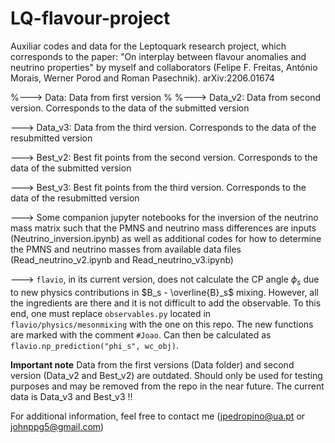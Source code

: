 #  LQ-flavour-project
Auxiliar codes and data for the Leptoquark research project, which corresponds to the paper: "On interplay between flavour anomalies and neutrino properties" by myself and collaborators (Felipe F. Freitas, António Morais, Werner Porod and Roman Pasechnik). arXiv:2206.01674 




%---> Data: Data from first version
%
%---> Data_v2: Data from second version. Corresponds to the data of the submitted version

---> Data_v3: Data from the third version. Corresponds to the data of the resubmitted version

---> Best_v2: Best fit points from the second version. Corresponds to the data of the submitted version

---> Best_v3: Best fit points from the third version. Corresponds to the data of the resubmitted version

---> Some companion jupyter notebooks for the inversion of the neutrino mass matrix such that the PMNS and neutrino mass differences are inputs (Neutrino_inversion.ipynb) as well as additional codes for how to determine the PMNS and neutrino masses from available data files (Read_neutrino_v2.ipynb and Read_neutrino_v3.ipynb)

---> ```flavio```, in its current version, does not calculate the CP angle $\phi_s$ due to new physics contributions in $B_s - \overline{B}_s$ mixing. However, all the ingredients are there and it is not difficult to add the observable. To this end, one must replace ```observables.py``` located in ```flavio/physics/mesonmixing``` with the one on this repo. The new functions are marked with the comment ```#Joao```. Can then be calculated as ```flavio.np_prediction("phi_s", wc_obj)```.   

**Important note** Data from the first versions (Data folder) and second version (Data_v2 and Best_v2) are outdated. Should only be used for testing purposes and may be removed from the repo in the near future. The current data is Data_v3 and Best_v3 !!
    

For additional information, feel free to contact me (jpedropino@ua.pt or johnppg5@gmail.com)
